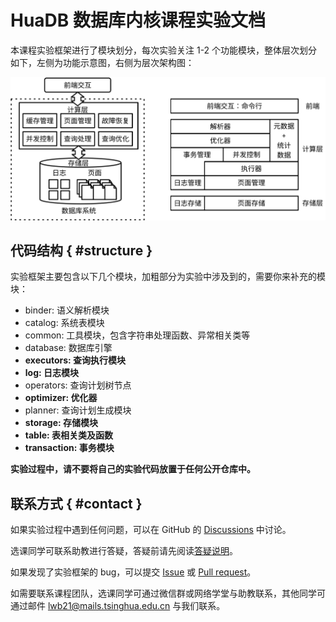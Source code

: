 # HuaDB 数据库内核课程实验文档

本课程实验框架进行了模块划分，每次实验关注 1-2 个功能模块，整体层次划分如下，左侧为功能示意图，右侧为层次架构图：

![](./pics/architecture.svg)

## 代码结构 { #structure }

实验框架主要包含以下几个模块，加粗部分为实验中涉及到的，需要你来补充的模块：

-   binder: 语义解析模块
-   catalog: 系统表模块
-   common: 工具模块，包含字符串处理函数、异常相关类等
-   database: 数据库引擎
-   **executors: 查询执行模块**
-   **log: 日志模块**
-   operators: 查询计划树节点
-   **optimizer: 优化器**
-   planner: 查询计划生成模块
-   **storage: 存储模块**
-   **table: 表相关类及函数**
-   **transaction: 事务模块**

**实验过程中，请不要将自己的实验代码放置于任何公开仓库中。**

## 联系方式 { #contact }

如果实验过程中遇到任何问题，可以在 GitHub 的 [Discussions](https://github.com/thu-db/huadb/discussions) 中讨论。

选课同学可联系助教进行答疑，答疑前请先阅读[答疑说明](3-submit.md#consultation)。

如果发现了实验框架的 bug，可以提交 [Issue](https://github.com/thu-db/huadb/issues) 或 [Pull request](https://github.com/thu-db/huadb/pulls)。

如需要联系课程团队，选课同学可通过微信群或网络学堂与助教联系，其他同学可通过邮件 [lwb21@mails.tsinghua.edu.cn](mailto:lwb21@mails.tsinghua.edu.cn) 与我们联系。
